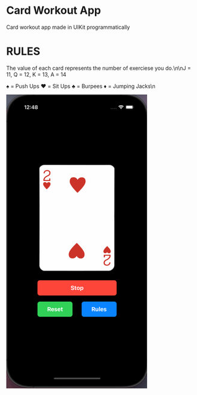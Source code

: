 # Card Workout App

Card workout app made in UIKit programmatically 

# RULES

The value of each card represents the number of exerciese you do.\n\nJ = 11, Q = 12, K = 13, A = 14

♠️ = Push Ups
 ❤️ = Sit Ups
 ♣️ = Burpees
 ♦️ = Jumping Jacks\n


<img src='demogif.gif' title='Demo Walkthrough' width='' alt='Demo Walkthrough' />
